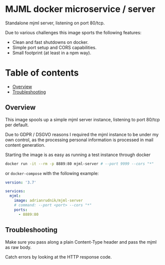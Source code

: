 # MJML docker microservice / server

Standalone mjml server, listening on port 80/tcp.

Due to various challenges this image sports the following features:

- Clean and fast shutdowns on docker.
- Simple port setup and CORS capabilities.
- Small footprint (at least in a npm way).

# Table of contents
- [Overview](#overview)
- [Troubleshooting](#troubleshooting)

## Overview

This image spools up a simple mjml server instance, listening to port 80/tcp per default.

Due to GDPR / DSGVO reasons I required the mjml instance to be under my own control, as the processing personal information is processed in mail content generation.

Starting the image is as easy as running a test instance through docker

```sh
docker run -it --rm -p 8889:80 mjml-server # --port 9999 --cors "*"
```

or `docker-compose` with the following example:

```yml
version: '3.7'

services:
  mjml:
    image: adrianrudnik/mjml-server
    # command: --port <port> --cors "*"
    ports:
      - 8889:80
```

## Troubleshooting

Make sure you pass along a plain Content-Type header and pass the mjml as raw body.

Catch errors by looking at the HTTP response code.
